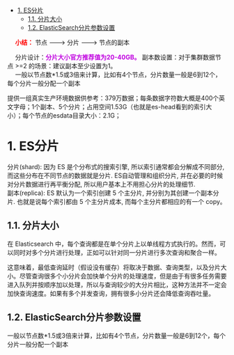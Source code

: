 

<!-- TOC -->

- [1. ES分片](#1-es分片)
    - [1.1. 分片大小](#11-分片大小)
    - [1.2. ElasticSearch分片参数设置](#12-elasticsearch分片参数设置)

<!-- /TOC -->


&emsp; **<font color = "red">小结：</font>** 节点 ---> 分片 ---> 节点的副本  

&emsp; 分片设计：**<font color = "clime">分片大小官方推荐值为20-40GB。</font>** 副本数设置：对于集群数据节点 >=2 的场景：建议副本至少设置为1。     
    &emsp; 一般以节点数*1.5或3倍来计算，比如有4个节点，分片数量一般是6到12个，每个分片一般分配一个副本


提供一组真实生产环境数据供参考：379万数据；每条数据字符数大概是400个英文字母；1个副本、5个分片；占用空间1.53G（也就是es-head看到的索引大小）；每个节点的esdata目录大小：2.1G；  



# 1. ES分片  
<!--

https://www.kancloud.cn/king_om/es001/3107317

https://blog.csdn.net/wlei0618/article/details/127434907

Elasticsearch索引分片的数量及大小分配策略
https://blog.csdn.net/wlei0618/article/details/127434907

es 分片数量
https://www.cnblogs.com/ah-firelove/p/14074723.html

https://www.jianshu.com/p/49643a707eac

-->


分片(shard): 因为 ES 是个分布式的搜索引擎, 所以索引通常都会分解成不同部分, 而这些分布在不同节点的数据就是分片. ES自动管理和组织分片, 并在必要的时候对分片数据进行再平衡分配, 所以用户基本上不用担心分片的处理细节.  
副本(replica): ES 默认为一个索引创建 5 个主分片, 并分别为其创建一个副本分片. 也就是说每个索引都由 5 个主分片成本, 而每个主分片都相应的有一个 copy。  



## 1.1. 分片大小  
在 Elasticsearch 中，每个查询都是在单个分片上以单线程方式执行的。然而，可以同时对多个分片进行处理，正如可以针对同一分片进行多次查询和聚合一样。  

这意味着，最低查询延时（假设没有缓存）将取决于数据、查询类型，以及分片大小。尽管查询很多个小分片会加快单个分片的处理速度，但是由于有很多任务需要进入队列并按顺序加以处理，所以与查询较少的大分片相比，这种方法并不一定会加快查询速度。如果有多个并发查询，拥有很多小分片还会降低查询吞吐量。  


## 1.2. ElasticSearch分片参数设置  
<!-- 
https://blog.csdn.net/m0_67392273/article/details/126660466
-->

一般以节点数*1.5或3倍来计算，比如有4个节点，分片数量一般是6到12个，每个分片一般分配一个副本  




